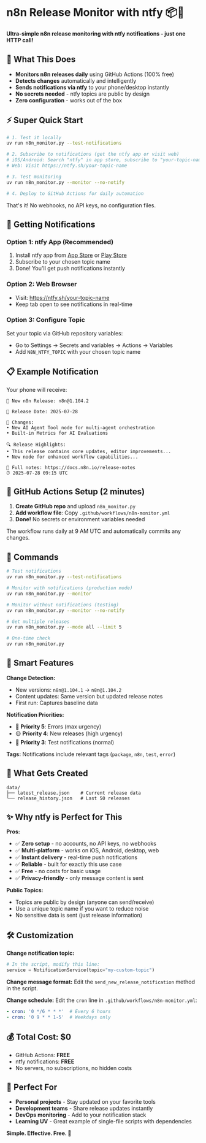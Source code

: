 # n8n Release Monitor with ntfy 📦📱

**Ultra-simple n8n release monitoring with ntfy notifications - just one HTTP call!**

## 🚀 What This Does

- **Monitors n8n releases daily** using GitHub Actions (100% free)
- **Detects changes** automatically and intelligently  
- **Sends notifications via ntfy** to your phone/desktop instantly
- **No secrets needed** - ntfy topics are public by design
- **Zero configuration** - works out of the box

## ⚡ Super Quick Start

```bash
# 1. Test it locally
uv run n8n_monitor.py --test-notifications

# 2. Subscribe to notifications (get the ntfy app or visit web)
# iOS/Android: Search "ntfy" in app store, subscribe to "your-topic-name"  
# Web: Visit https://ntfy.sh/your-topic-name

# 3. Test monitoring
uv run n8n_monitor.py --monitor --no-notify

# 4. Deploy to GitHub Actions for daily automation
```

That's it! No webhooks, no API keys, no configuration files.

## 📱 Getting Notifications

### Option 1: ntfy App (Recommended)
1. Install ntfy app from [App Store](https://apps.apple.com/us/app/ntfy/id1625396347) or [Play Store](https://play.google.com/store/apps/details?id=io.heckel.ntfy)
2. Subscribe to your chosen topic name
3. Done! You'll get push notifications instantly

### Option 2: Web Browser
- Visit: https://ntfy.sh/your-topic-name
- Keep tab open to see notifications in real-time

### Option 3: Configure Topic
Set your topic via GitHub repository variables:
- Go to Settings → Secrets and variables → Actions → Variables  
- Add `N8N_NTFY_TOPIC` with your chosen topic name

## 📋 Example Notification

Your phone will receive:
```
🎉 New n8n Release: n8n@1.104.2

📅 Release Date: 2025-07-28

📝 Changes:
• New AI Agent Tool node for multi-agent orchestration
• Built-in Metrics for AI Evaluations

🔍 Release Highlights:
• This release contains core updates, editor improvements...
• New node for enhanced workflow capabilities...

🔗 Full notes: https://docs.n8n.io/release-notes
⏰ 2025-07-28 09:15 UTC
```

## 🤖 GitHub Actions Setup (2 minutes)

1. **Create GitHub repo** and upload `n8n_monitor.py`
2. **Add workflow file**: Copy `.github/workflows/n8n-monitor.yml`  
3. **Done!** No secrets or environment variables needed

The workflow runs daily at 9 AM UTC and automatically commits any changes.

## 🔧 Commands

```bash
# Test notifications
uv run n8n_monitor.py --test-notifications

# Monitor with notifications (production mode)
uv run n8n_monitor.py --monitor

# Monitor without notifications (testing)
uv run n8n_monitor.py --monitor --no-notify

# Get multiple releases
uv run n8n_monitor.py --mode all --limit 5

# One-time check
uv run n8n_monitor.py
```

## 🎯 Smart Features

**Change Detection:**
- New versions: `n8n@1.104.1` → `n8n@1.104.2`
- Content updates: Same version but updated release notes
- First run: Captures baseline data

**Notification Priorities:**
- 🔴 **Priority 5**: Errors (max urgency)
- 🟡 **Priority 4**: New releases (high urgency)  
- 🔵 **Priority 3**: Test notifications (normal)

**Tags:** Notifications include relevant tags (`package`, `n8n`, `test`, `error`)

## 📁 What Gets Created

```
data/
├── latest_release.json    # Current release data
└── release_history.json   # Last 50 releases
```

## ✨ Why ntfy is Perfect for This

**Pros:**
- ✅ **Zero setup** - no accounts, no API keys, no webhooks
- ✅ **Multi-platform** - works on iOS, Android, desktop, web
- ✅ **Instant delivery** - real-time push notifications
- ✅ **Reliable** - built for exactly this use case
- ✅ **Free** - no costs for basic usage
- ✅ **Privacy-friendly** - only message content is sent

**Public Topics:**
- Topics are public by design (anyone can send/receive)
- Use a unique topic name if you want to reduce noise
- No sensitive data is sent (just release information)

## 🛠 Customization

**Change notification topic:**
```python
# In the script, modify this line:
service = NotificationService(topic="my-custom-topic")
```

**Change message format:**
Edit the `send_new_release_notification` method in the script.

**Change schedule:**
Edit the `cron` line in `.github/workflows/n8n-monitor.yml`:
```yaml
- cron: '0 */6 * * *'  # Every 6 hours
- cron: '0 9 * * 1-5'  # Weekdays only
```

## 💰 Total Cost: $0

- GitHub Actions: **FREE**
- ntfy notifications: **FREE** 
- No servers, no subscriptions, no hidden costs

## 🎉 Perfect For

- **Personal projects** - Stay updated on your favorite tools
- **Development teams** - Share release updates instantly  
- **DevOps monitoring** - Add to your notification stack
- **Learning UV** - Great example of single-file scripts with dependencies

**Simple. Effective. Free. 🎯**